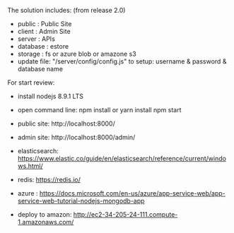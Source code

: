 ﻿The solution includes: (from release 2.0)
- public   : Public Site
- client   : Admin Site
- server   : APIs
- database : estore
- storage  : fs or azure blob or amazone s3
- update file: "/server/config/config.js" to setup: username & password & database name

For start review:
- install nodejs 8.9.1 LTS
- open command line:
	npm install or yarn install
	npm start
- public site: http://localhost:8000/
- admin  site: http://localhost:8000/admin/

- elasticsearch: https://www.elastic.co/guide/en/elasticsearch/reference/current/windows.html/
- redis: https://redis.io/
- azure : https://docs.microsoft.com/en-us/azure/app-service-web/app-service-web-tutorial-nodejs-mongodb-app

- deploy to amazon: http://ec2-34-205-24-111.compute-1.amazonaws.com/

